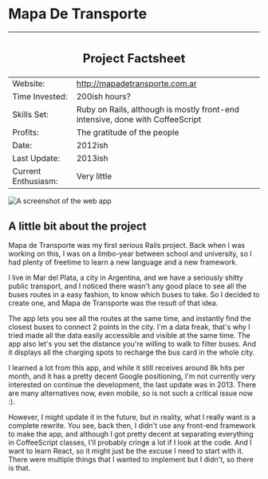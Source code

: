 # Mapa De Transporte

<table class="project-facts">
  <thead>
    <tr><th colspan="2"><h2>Project Factsheet</h2></th></tr>
  </thead>
  <tbody>
    <tr>
      <td>Website:</td>
      <td><a href="http://mapadetransporte.com.ar">http://mapadetransporte.com.ar</a></td>
    </tr>
    <tr>
      <td>Time Invested:</td>
      <td>200ish hours?</td>
    </tr>
    <tr>
      <td>Skills Set:</td>
      <td>Ruby on Rails, although is mostly front-end intensive, done with CoffeeScript</td>
    </tr>
    <tr>
      <td>Profits:</td>
      <td>The gratitude of the people</td>
    </tr>
    <tr>
      <td>Date:</td>
      <td>2012ish</td>
    </tr>
    <tr>
      <td>Last Update:</td>
      <td>2013ish</td>
    </tr>
    <tr>
      <td>Current Enthusiasm:</td>
      <td>Very little</td>
    </tr>
  </tbody>
</table>

<img src="/projects/mapa-de-transporte/screenshot.png#img-wide" alt="A screenshot of the web app" class="img-wide"/>

## A little bit about the project

Mapa de Transporte was my first serious Rails project. Back when I was working on this, I was on a limbo-year between school and university, so I had plenty of freetime to learn a new language and a new framework.

I live in Mar del Plata, a city in Argentina, and we have a seriously shitty public transport, and I noticed there wasn't any good place to see all the buses routes in a easy fashion, to know which buses to take. So I decided to create one, and Mapa de Transporte was the result of that idea.

The app lets you see all the routes at the same time, and instantly find the closest buses to connect 2 points in the city. I'm a data freak, that's why I tried made all the data easily accessible and visible at the same time. The app also let's you set the distance you're willing to walk to filter buses. And it displays all the charging spots to recharge the bus card in the whole city.

I learned a lot from this app, and while it still receives around 8k hits per month, and it has a pretty decent Google positioning, I'm not currently very interested on continue the development, the last update was in 2013. There are many alternatives now, even mobile, so is not such a critical issue now :).

However, I might update it in the future, but in reality, what I really want is a complete rewrite. You see, back then, I didn't use any front-end framework to make the app, and although I got pretty decent at separating everything in CoffeeScript classes, I'll probably cringe a lot if I look at the code. And I want to learn React, so it might just be the excuse I need to start with it. There were multiple things that I wanted to implement but I didn't, so there is that.
